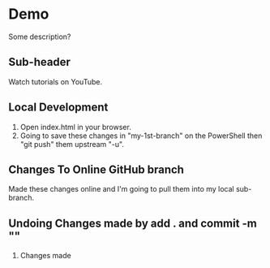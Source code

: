 # Demo

Some description?

## Sub-header

Watch tutorials on YouTube.

## Local Development

1. Open index.html in your browser.
2. Going to save these changes in "my-1st-branch" on the PowerShell then "git push" them upstream "-u".

## Changes To Online GitHub branch

Made these changes online and I'm going to pull them into my local sub-branch.

## Undoing Changes made by add . and commit -m ""

1. Changes made
